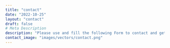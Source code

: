 ```yaml
---
title: "contact"
date: "2022-10-25"
layout: "contact"
draft: false
# Meta Description
description: "Please use and fill the following Form to contact and get in touch with Betterify."
contact_image: "images/vectors/contact.png"
---
```


